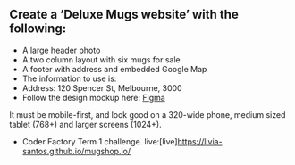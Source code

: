 
## Create a ‘Deluxe Mugs website’ with the following:

- A large header photo
- A two column layout with six mugs for sale
- A footer with address and embedded Google Map
- The information to use is:
- Address: 120 Spencer St, Melbourne, 3000
- Follow the design mockup here:
 [Figma]( https://www.figma.com/file/FQ1ZsjDNrDIR3VJxNZQ0dzQK/Deluxe-Mug-Shop)

It must be mobile-first, and look good on a 320-wide phone, medium sized tablet (768+) and larger screens (1024+).

- Coder Factory Term 1 challenge.
live:[live]https://livia-santos.github.io/mugshop.io/ 
